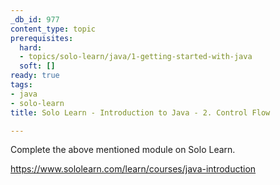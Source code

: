 ```yaml
---
_db_id: 977
content_type: topic
prerequisites:
  hard:
  - topics/solo-learn/java/1-getting-started-with-java
  soft: []
ready: true
tags:
- java
- solo-learn
title: Solo Learn - Introduction to Java - 2. Control Flow

---
```


Complete the above mentioned module on Solo Learn.

https://www.sololearn.com/learn/courses/java-introduction